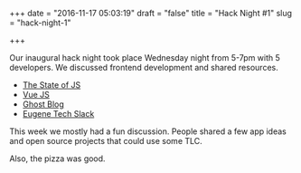 +++
date = "2016-11-17 05:03:19"
draft = "false"
title = "Hack Night #1"
slug = "hack-night-1"

+++

Our inaugural hack night took place Wednesday night from 5-7pm with 5 developers. We discussed frontend development and shared resources. 

 - [The State of JS](http://stateofjs.com/)
 - [Vue JS](https://vuejs.org/)
 - [Ghost Blog](https://ghost.org/)
 - [Eugene Tech Slack](http://eugenetech.org/slack)

This week we mostly had a fun discussion. People shared a few app ideas and open source projects that could use some TLC.

Also, the pizza was good.